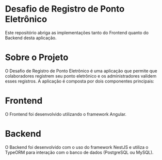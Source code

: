 # Desafio de Registro de Ponto Eletrônico
Este repositório abriga as implementações tanto do Frontend quanto do Backend desta aplicação.

# Sobre o Projeto
O Desafio de Registro de Ponto Eletrônico é uma aplicação que permite que colaboradores registrem seu ponto eletrônico e os administradores validem esses registros. A aplicação é composta por dois componentes principais:

# Frontend
O Frontend foi desenvolvido utilizando o framework Angular.

# Backend
O Backend foi desenvolvido com o uso do framework NestJS e utiliza o TypeORM para interação com o banco de dados (PostgreSQL ou MySQL). 
